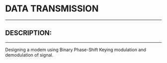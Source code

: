# DATA TRANSMISSION

---

## **DESCRIPTION:**
---

Designing a modem using Binary Phase-Shift Keying modulation and demodulation of signal.
